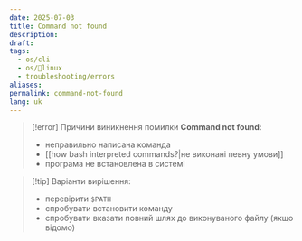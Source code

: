 ```yaml
---
date: 2025-07-03
title: Command not found
description: 
draft: 
tags:
  - os/cli
  - os/🐧linux
  - troubleshooting/errors
aliases: 
permalink: command-not-found
lang: uk
---
```


> [!error] Причини виникнення помилки **Command not found**:
> - неправильно написана команда
> - [[how bash interpreted commands?|не виконані певну умови]]
> - програма не встановлена в системі

> [!tip] Варіанти вирішення:
> - перевірити `$PATH`
> - спробувати встановити команду
> - спробувати вказати повний шлях до виконуваного файлу (якщо відомо)
